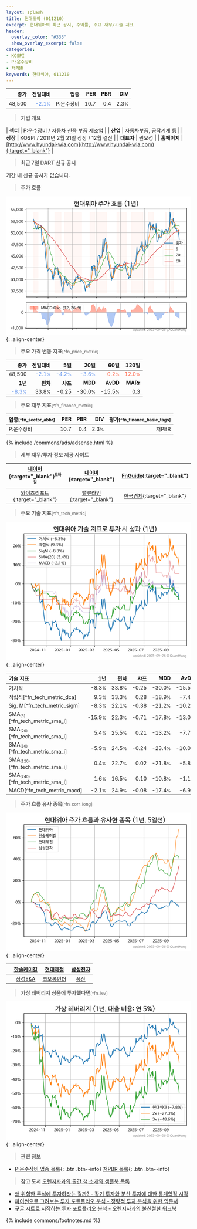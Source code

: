 ```yaml
---
layout: splash
title: 현대위아 (011210)
excerpt: 현대위아의 최근 공시, 수익률, 주요 재무/기술 지표
header:
  overlay_color: "#333"
  show_overlay_excerpt: false
categories:
- KOSPI
- P:운수장비
- 저PBR
keywords: 현대위아, 011210
---
```


| **종가** | **전일대비** | **업종** | **PER** | **PBR** | **DIV** |
| -------: | -----------: | -------: | ------: | ------: | ------: |
| 48,500 | <span style="color: cornflowerblue">-2.1<small>%</small></span> | P:운수장비 | 10.7 | 0.4 | 2.3<small>%</small> |

<!-- more -->


> **기업 개요**<a id="company"></a>

| <span style="white-space:nowrap;">**섹터**</span> | P:운수장비 / 자동차 신품 부품 제조업 |
| <span style="white-space:nowrap;">**산업**</span> | 자동차부품, 공작기계 등 |
| <span style="white-space:nowrap;">**상장**</span> | KOSPI / 2011년 2월 21일 상장 / 12월 결산 |
| <span style="white-space:nowrap;">**대표자**</span> | 권오성 |
| <span style="white-space:nowrap;">**홈페이지**</span> | [http://www.hyundai-wia.com](http://www.hyundai-wia.com){:target="_blank"} |


> **최근 7일 DART 신규 공시**<a id="dart"></a>

기간 내 신규 공시가 없습니다.


> **주가 흐름**<a id="price"></a>

![011210](/stock/images/011210.png){: .align-center}


> **주요 가격 변동 지표**<small>[^fn_price_metric]</small>

| **종가** | **전일대비** | **5일** | **20일** | **60일** | **120일** |
| -------: | -----------: | ------: | -------: | -------: | --------: |
| 48,500 | <span style="color: cornflowerblue">-2.1<small>%</small></span> | <span style="color: cornflowerblue">-4.2<small>%</small></span> | <span style="color: cornflowerblue">-3.6<small>%</small></span> | <span style="color: tomato">0.2<small>%</small></span> | <span style="color: tomato">12.0<small>%</small></span> |
| **1년** | **편차** | **샤프** | **MDD** | **AvDD** | **MARr** |
| <span style="color: cornflowerblue">-8.3<small>%</small></span> | 33.8<small>%</small> | -0.25 | -30.0<small>%</small> | -15.5<small>%</small> | 0.3 |


> **주요 재무 지표**<small>[^fn_finance_metric]</small>

| **업종**<small>[^fn_sector_abbr]</small> | **PER** | **PBR** | **DIV** | **평가**<small>[^fn_finance_basic_tags]</small> |
| :--------------------------------------- | ------: | ------: | ------: | ----------------------------------------------: |
| P:운수장비 | 10.7 | 0.4 | 2.3<small>%</small> | 저PBR |



{% include /commons/ads/adsense.html %}

> **세부 재무/투자 정보 제공 사이트**

| [네이버](https://m.stock.naver.com/domestic/stock/011210/finance/summary){:target="_blank"}<sup><small>모바일</small></sup> | [네이버](https://finance.naver.com/item/coinfo.naver?code=011210){:target="_blank"} | [FnGuide](https://comp.fnguide.com/SVO2/ASP/SVD_Invest.asp?gicode=A011210&MenuYn=Y){:target="_blank"} |
| :---: | :---: | :---: |
| [와이즈리포트](https://comp.wisereport.co.kr/company/c1040001.aspx?cmp_cd=011210){:target="_blank"} | [밸류라인](https://www.valueline.co.kr/finance/summary/011210){:target="_blank"} | [한국경제](https://markets.hankyung.com/stock/011210/financial-summary){:target="_blank"} |


> **주요 기술 지표**<small>[^fn_tech_metric]</small>


![011210](/stock/images/011210_tech.png){: .align-center}

| **기술 지표** | **1년** | **편차** | **샤프** | **MDD** | **AvDD** |
| :------------ | ------: | -----------: | -------: | ------: | -------: |
| 거치식 | -8.3<small>%</small> | 33.8<small>%</small> | -0.25 | -30.0<small>%</small> | -15.5<small>%</small> |
| 적립식[^fn_tech_metric_dca] | 9.3<small>%</small> | 33.3<small>%</small> | 0.28 | -18.9<small>%</small> | -7.4<small>%</small> |
| Sig. M[^fn_tech_metric_sigm] | -8.3<small>%</small> | 22.1<small>%</small> | -0.38 | -21.2<small>%</small> | -10.2<small>%</small> |
| SMA<small><sub>(5)</sub></small>[^fn_tech_metric_sma_i] | -15.9<small>%</small> | 22.3<small>%</small> | -0.71 | -17.8<small>%</small> | -13.0<small>%</small> |
| SMA<small><sub>(20)</sub></small>[^fn_tech_metric_sma_i] | 5.4<small>%</small> | 25.5<small>%</small> | 0.21 | -13.2<small>%</small> | -7.7<small>%</small> |
| SMA<small><sub>(60)</sub></small>[^fn_tech_metric_sma_i] | -5.9<small>%</small> | 24.5<small>%</small> | -0.24 | -23.4<small>%</small> | -10.0<small>%</small> |
| SMA<small><sub>(120)</sub></small>[^fn_tech_metric_sma_i] | 0.4<small>%</small> | 22.7<small>%</small> | 0.02 | -21.8<small>%</small> | -5.8<small>%</small> |
| SMA<small><sub>(240)</sub></small>[^fn_tech_metric_sma_i] | 1.6<small>%</small> | 16.5<small>%</small> | 0.10 | -10.8<small>%</small> | -1.1<small>%</small> |
| MACD[^fn_tech_metric_macd] | -2.1<small>%</small> | 24.9<small>%</small> | -0.08 | -17.4<small>%</small> | -6.9<small>%</small> |


> **주가 흐름 유사 종목**<a id="corr"></a><small>[^fn_corr_long]</small>

![011210](/stock/images/011210_corr.png){: .align-center}

|       | [한솔케미칼](/014680/) | [현대제철](/004020/) | [삼성전자](/005930/) |
| :---: | :------------------------------------: | :------------------------------------: | :------------------------------------: |
|       | [삼성E&A](/028050/) | [코오롱인더](/120110/) | [풍산](/103140/) |


> **가상 레버리지 상품에 투자했다면**<a id="2x"></a><small>[^fn_lev]</small>

![011210](/stock/images/011210_2x.png){: .align-center}


> **관련 정보**

- [P:운수장비 업종 목록](/stats/sector/kospi_업종_운수장비_종목/){: .btn .btn--info} [저PBR 목록](/fn/fn_low_pbr/){: .btn .btn--info}

> **참고 도서** [오렌지사과의 출간 책 소개와 샘플북 목록](https://kongdori.tistory.com/691)

- [왜 위험한 주식에 투자하라는 걸까? - 장기 투자와 분산 투자에 대한 통계학적 시각](https://kongdori.tistory.com/421)
- [파이썬으로 그려보는 투자 포트폴리오 분석  - 정량적 투자 분석을 위한 입문서](https://kongdori.tistory.com/643)
- [구글 시트로 시작하는 투자 포트폴리오 분석 - 오렌지사과의 불친절한 워크북](https://kongdori.tistory.com/449)


{% include commons/footnotes.md %}